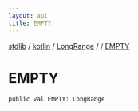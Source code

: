 ```yaml
---
layout: api
title: EMPTY
---
```

[stdlib](../../../index.md) / [kotlin](../../index.md) / [LongRange](../index.md) / [<class-object-for-LongRange>](index.md) / [EMPTY](EMPTY.md)

# EMPTY

```
public val EMPTY: LongRange
```
